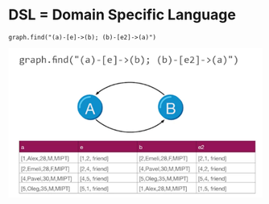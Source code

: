 # DSL = Domain Specific Language

```
graph.find("(a)-[e]->(b); (b)-[e2]->(a)")
```

![dsl](dsl.png)
